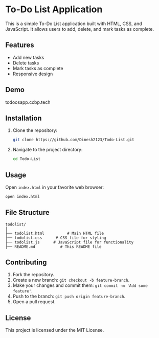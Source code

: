# To-Do List Application

This is a simple To-Do List application built with HTML, CSS, and JavaScript. It allows users to add, delete, and mark tasks as complete.

## Features

- Add new tasks
- Delete tasks
- Mark tasks as complete
- Responsive design

## Demo

todoosapp.ccbp.tech

## Installation

1. Clone the repository:
   ```bash
   git clone https://github.com/Dinesh2123/Todo-List.git
   ```
2. Navigate to the project directory:
   ```bash
   cd Todo-List
   ```

## Usage

Open `index.html` in your favorite web browser:
```bash
open index.html
```

## File Structure

```
todolist/
│
├── todolist.html          # Main HTML file
├── todolist.css      # CSS file for styling
├── todolist.js      # JavaScript file for functionality
├── README.md           # This README file
```

## Contributing

1. Fork the repository.
2. Create a new branch: `git checkout -b feature-branch`.
3. Make your changes and commit them: `git commit -m 'Add some feature'`.
4. Push to the branch: `git push origin feature-branch`.
5. Open a pull request.

## License

This project is licensed under the MIT License.

